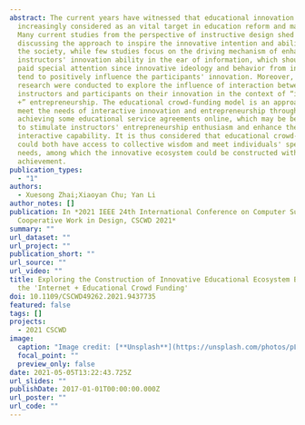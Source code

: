 ```yaml
---
abstract: The current years have witnessed that educational innovation has been
  increasingly considered as an vital target in education reform and management.
  Many current studies from the perspective of instructive design shed light on
  discussing the approach to inspire the innovative intention and ability among
  the society, while few studies focus on the driving mechanism of enhancing
  instructors' innovation ability in the ear of information, which should be
  paid special attention since innovative ideology and behavior from instructors
  tend to positively influence the participants' innovation. Moreover, few
  research were conducted to explore the influence of interaction between
  instructors and participants on their innovation in the context of “internet
  +” entrepreneurship. The educational crowd-funding model is an approach to
  meet the needs of interactive innovation and entrepreneurship through
  achieving some educational service agreements online, which may be beneficial
  to stimulate instructors' entrepreneurship enthusiasm and enhance their
  interactive capability. It is thus considered that educational crowd-funding
  could both have access to collective wisdom and meet individuals' specific
  needs, among which the innovative ecosystem could be constructed with
  achievement.
publication_types:
  - "1"
authors:
  - Xuesong Zhai;Xiaoyan Chu; Yan Li
author_notes: []
publication: In *2021 IEEE 24th International Conference on Computer Supported
  Cooperative Work in Design, CSCWD 2021*
summary: ""
url_dataset: ""
url_project: ""
publication_short: ""
url_source: ""
url_video: ""
title: Exploring the Construction of Innovative Educational Ecosystem Based on
  the 'Internet + Educational Crowd Funding'
doi: 10.1109/CSCWD49262.2021.9437735
featured: false
tags: []
projects:
  - 2021 CSCWD
image:
  caption: "Image credit: [**Unsplash**](https://unsplash.com/photos/pLCdAaMFLTE)"
  focal_point: ""
  preview_only: false
date: 2021-05-05T13:22:43.725Z
url_slides: ""
publishDate: 2017-01-01T00:00:00.000Z
url_poster: ""
url_code: ""
---
```


